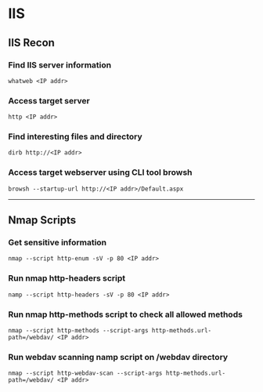 # IIS

## IIS Recon

### Find IIS server information

```
whatweb <IP addr>
```

### Access target server

```
http <IP addr>
```

### Find interesting files and directory

```
dirb http://<IP addr> 
```

### Access target webserver using CLI tool browsh

```
browsh --startup-url http://<IP addr>/Default.aspx
```



***

## Nmap Scripts

### Get sensitive information

```
nmap --script http-enum -sV -p 80 <IP addr>
```

### Run nmap http-headers script

```
namp --script http-headers -sV -p 80 <IP addr>
```

### Run nmap http-methods script to check all allowed methods

```
nmap --script http-methods --script-args http-methods.url-path=/webdav/ <IP addr> 
```

### Run webdav scanning namp script on /webdav directory

```
nmap --script http-webdav-scan --script-args http-methods.url-path=/webdav/ <IP addr>
```

